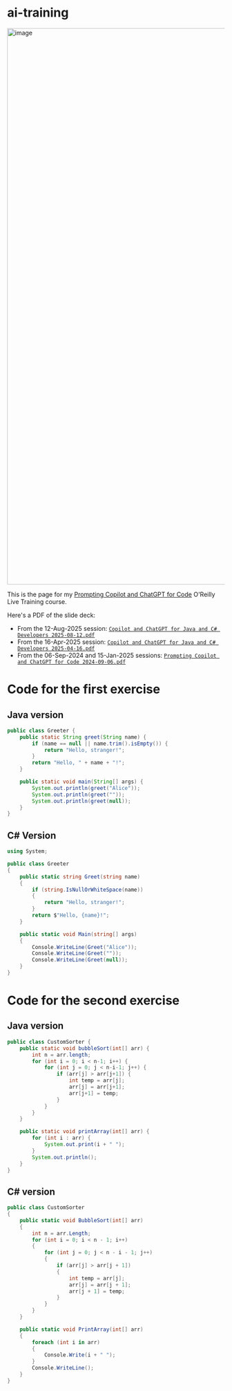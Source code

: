 # ai-training

<img width="1287" alt="image" src="https://github.com/user-attachments/assets/9bc4906d-e1ae-43ed-89a2-bc77eba16abb" />

This is the page for my [Prompting Copilot and ChatGPT for Code](https://learning.oreilly.com/live-events/prompting-copilot-and-chatgpt-for-code/0642572004454/0642572004453/) O'Reilly Live Training course.

Here's a PDF of the slide deck:
 * From the 12-Aug-2025 session: [```Copilot and ChatGPT for Java and C# Developers 2025-08-12.pdf```](https://github.com/andrewstellman/ai-training/raw/main/Copilot%20and%20ChatGPT%20for%20Java%20and%20C%23%20Developers%202025-08-12.pdf)
 * From the 16-Apr-2025 session: [```Copilot and ChatGPT for Java and C# Developers 2025-04-16.pdf```](https://github.com/andrewstellman/ai-training/raw/main/Copilot%20and%20ChatGPT%20for%20Java%20and%20C%23%20Developers%202025-04-16.pdf)
 * From the 06-Sep-2024 and 15-Jan-2025 sessions: [```Prompting Copilot and ChatGPT for Code 2024-09-06.pdf```](https://github.com/andrewstellman/ai-training/raw/main/Prompting%20Copilot%20and%20ChatGPT%20for%20Code%202024-09-06.pdf)


# Code for the first exercise

## Java version
```Java
public class Greeter {
    public static String greet(String name) {
        if (name == null || name.trim().isEmpty()) {
            return "Hello, stranger!";
        }
        return "Hello, " + name + "!";
    }

    public static void main(String[] args) {
        System.out.println(greet("Alice"));
        System.out.println(greet(""));
        System.out.println(greet(null));
    }
}
```

## C# Version
```csharp
using System;

public class Greeter
{
    public static string Greet(string name)
    {
        if (string.IsNullOrWhiteSpace(name))
        {
            return "Hello, stranger!";
        }
        return $"Hello, {name}!";
    }

    public static void Main(string[] args)
    {
        Console.WriteLine(Greet("Alice"));
        Console.WriteLine(Greet(""));
        Console.WriteLine(Greet(null));
    }
}
```

# Code for the second exercise

## Java version
```Java
public class CustomSorter {
    public static void bubbleSort(int[] arr) {
        int n = arr.length;
        for (int i = 0; i < n-1; i++) {
            for (int j = 0; j < n-i-1; j++) {
                if (arr[j] > arr[j+1]) {
                    int temp = arr[j];
                    arr[j] = arr[j+1];
                    arr[j+1] = temp;
                }
            }
        }
    }

    public static void printArray(int[] arr) {
        for (int i : arr) {
            System.out.print(i + " ");
        }
        System.out.println();
    }
}
```

## C# version

```csharp
public class CustomSorter
{
    public static void BubbleSort(int[] arr)
    {
        int n = arr.Length;
        for (int i = 0; i < n - 1; i++)
        {
            for (int j = 0; j < n - i - 1; j++)
            {
                if (arr[j] > arr[j + 1])
                {
                    int temp = arr[j];
                    arr[j] = arr[j + 1];
                    arr[j + 1] = temp;
                }
            }
        }
    }

    public static void PrintArray(int[] arr)
    {
        foreach (int i in arr)
        {
            Console.Write(i + " ");
        }
        Console.WriteLine();
    }
}
```
